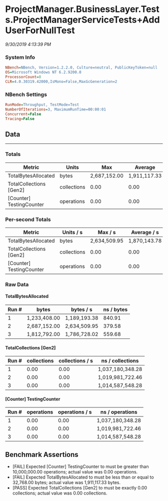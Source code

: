 ﻿# ProjectManager.BusinessLayer.Tests.ProjectManagerServiceTests+AddUserForNullTest
_9/30/2019 4:13:39 PM_
### System Info
```ini
NBench=NBench, Version=1.2.2.0, Culture=neutral, PublicKeyToken=null
OS=Microsoft Windows NT 6.2.9200.0
ProcessorCount=8
CLR=4.0.30319.42000,IsMono=False,MaxGcGeneration=2
```

### NBench Settings
```ini
RunMode=Throughput, TestMode=Test
NumberOfIterations=3, MaximumRunTime=00:00:01
Concurrent=False
Tracing=False
```

## Data
-------------------

### Totals
|          Metric |           Units |             Max |         Average |             Min |          StdDev |
|---------------- |---------------- |---------------- |---------------- |---------------- |---------------- |
|TotalBytesAllocated |           bytes |    2,687,152.00 |    1,911,117.33 |    1,233,408.00 |      731,842.75 |
|TotalCollections [Gen2] |     collections |            0.00 |            0.00 |            0.00 |            0.00 |
|[Counter] TestingCounter |      operations |            0.00 |            0.00 |            0.00 |            0.00 |

### Per-second Totals
|          Metric |       Units / s |         Max / s |     Average / s |         Min / s |      StdDev / s |
|---------------- |---------------- |---------------- |---------------- |---------------- |---------------- |
|TotalBytesAllocated |           bytes |    2,634,509.95 |    1,870,143.78 |    1,189,193.38 |      726,260.04 |
|TotalCollections [Gen2] |     collections |            0.00 |            0.00 |            0.00 |            0.00 |
|[Counter] TestingCounter |      operations |            0.00 |            0.00 |            0.00 |            0.00 |

### Raw Data
#### TotalBytesAllocated
|           Run # |           bytes |       bytes / s |      ns / bytes |
|---------------- |---------------- |---------------- |---------------- |
|               1 |    1,233,408.00 |    1,189,193.38 |          840.91 |
|               2 |    2,687,152.00 |    2,634,509.95 |          379.58 |
|               3 |    1,812,792.00 |    1,786,728.02 |          559.68 |

#### TotalCollections [Gen2]
|           Run # |     collections | collections / s |ns / collections |
|---------------- |---------------- |---------------- |---------------- |
|               1 |            0.00 |            0.00 |1,037,180,348.28 |
|               2 |            0.00 |            0.00 |1,019,981,722.46 |
|               3 |            0.00 |            0.00 |1,014,587,548.28 |

#### [Counter] TestingCounter
|           Run # |      operations |  operations / s | ns / operations |
|---------------- |---------------- |---------------- |---------------- |
|               1 |            0.00 |            0.00 |1,037,180,348.28 |
|               2 |            0.00 |            0.00 |1,019,981,722.46 |
|               3 |            0.00 |            0.00 |1,014,587,548.28 |


## Benchmark Assertions

* [FAIL] Expected [Counter] TestingCounter to must be greater than 10,000,000.00 operations; actual value was 0.00 operations.
* [FAIL] Expected TotalBytesAllocated to must be less than or equal to 32,768.00 bytes; actual value was 1,911,117.33 bytes.
* [PASS] Expected TotalCollections [Gen2] to must be exactly 0.00 collections; actual value was 0.00 collections.

